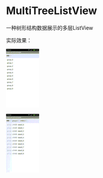 # MultiTreeListView
一种树形结构数据展示的多层ListView


实际效果：

  ![](https://github.com/ShawnDongAi/MultiTreeListView/raw/master/Effect/effect1.gif) 

  ![](https://github.com/ShawnDongAi/MultiTreeListView/raw/master/Effect/effect2.gif) 

